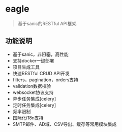 # eagle
> 基于sanic的RESTful API框架.
## 功能说明
- 基于sanic，非阻塞，高性能
- 支持docker一键部署
- 项目生成工具
- 快速RESTful CRUD API开发
- filters，pagination，orders支持
- validation数据校验
- websocket协议支持
- 异步任务集成[celery]
- 定时任务集成[celery]
- 频率限制
- 国际化i18n支持
- SMTP邮件、AD域、CSV导出、缓存等常用模块集成
